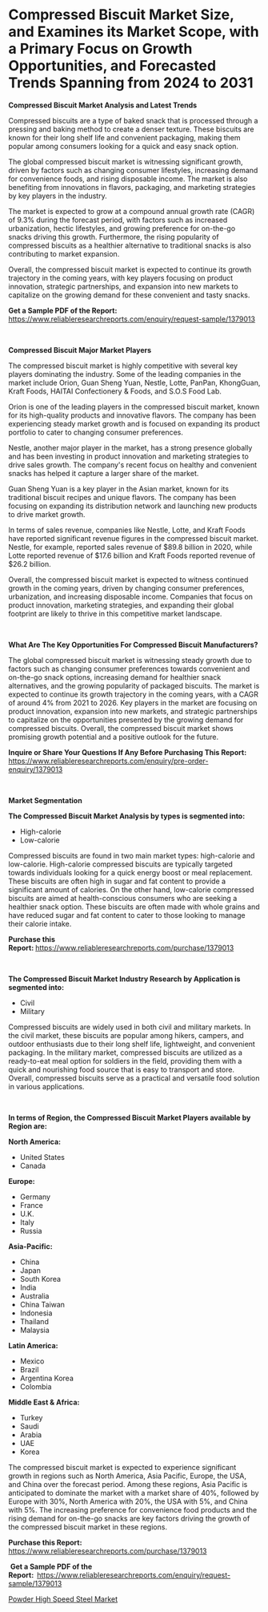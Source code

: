 <p><h1>Compressed Biscuit Market Size, and Examines its Market Scope, with a Primary Focus on Growth Opportunities, and Forecasted Trends Spanning from 2024 to 2031</h1></p><p><strong>Compressed Biscuit Market Analysis and Latest Trends</strong></p>
<p><p>Compressed biscuits are a type of baked snack that is processed through a pressing and baking method to create a denser texture. These biscuits are known for their long shelf life and convenient packaging, making them popular among consumers looking for a quick and easy snack option.</p><p>The global compressed biscuit market is witnessing significant growth, driven by factors such as changing consumer lifestyles, increasing demand for convenience foods, and rising disposable income. The market is also benefiting from innovations in flavors, packaging, and marketing strategies by key players in the industry.</p><p>The market is expected to grow at a compound annual growth rate (CAGR) of 9.3% during the forecast period, with factors such as increased urbanization, hectic lifestyles, and growing preference for on-the-go snacks driving this growth. Furthermore, the rising popularity of compressed biscuits as a healthier alternative to traditional snacks is also contributing to market expansion.</p><p>Overall, the compressed biscuit market is expected to continue its growth trajectory in the coming years, with key players focusing on product innovation, strategic partnerships, and expansion into new markets to capitalize on the growing demand for these convenient and tasty snacks.</p></p>
<p><strong>Get a Sample PDF of the Report:&nbsp;</strong> <a href="https://www.reliableresearchreports.com/enquiry/request-sample/1379013">https://www.reliableresearchreports.com/enquiry/request-sample/1379013</a></p>
<p>&nbsp;</p>
<p><strong>Compressed Biscuit Major Market Players</strong></p>
<p><p>The compressed biscuit market is highly competitive with several key players dominating the industry. Some of the leading companies in the market include Orion, Guan Sheng Yuan, Nestle, Lotte, PanPan, KhongGuan, Kraft Foods, HAITAI Confectionery & Foods, and S.O.S Food Lab.</p><p>Orion is one of the leading players in the compressed biscuit market, known for its high-quality products and innovative flavors. The company has been experiencing steady market growth and is focused on expanding its product portfolio to cater to changing consumer preferences.</p><p>Nestle, another major player in the market, has a strong presence globally and has been investing in product innovation and marketing strategies to drive sales growth. The company's recent focus on healthy and convenient snacks has helped it capture a larger share of the market.</p><p>Guan Sheng Yuan is a key player in the Asian market, known for its traditional biscuit recipes and unique flavors. The company has been focusing on expanding its distribution network and launching new products to drive market growth.</p><p>In terms of sales revenue, companies like Nestle, Lotte, and Kraft Foods have reported significant revenue figures in the compressed biscuit market. Nestle, for example, reported sales revenue of $89.8 billion in 2020, while Lotte reported revenue of $17.6 billion and Kraft Foods reported revenue of $26.2 billion.</p><p>Overall, the compressed biscuit market is expected to witness continued growth in the coming years, driven by changing consumer preferences, urbanization, and increasing disposable income. Companies that focus on product innovation, marketing strategies, and expanding their global footprint are likely to thrive in this competitive market landscape.</p></p>
<p>&nbsp;</p>
<p><strong>What Are The Key Opportunities For Compressed Biscuit Manufacturers?</strong></p>
<p><p>The global compressed biscuit market is witnessing steady growth due to factors such as changing consumer preferences towards convenient and on-the-go snack options, increasing demand for healthier snack alternatives, and the growing popularity of packaged biscuits. The market is expected to continue its growth trajectory in the coming years, with a CAGR of around 4% from 2021 to 2026. Key players in the market are focusing on product innovation, expansion into new markets, and strategic partnerships to capitalize on the opportunities presented by the growing demand for compressed biscuits. Overall, the compressed biscuit market shows promising growth potential and a positive outlook for the future.</p></p>
<p><strong>Inquire or Share Your Questions If Any Before Purchasing This Report:</strong> <a href="https://www.reliableresearchreports.com/enquiry/pre-order-enquiry/1379013">https://www.reliableresearchreports.com/enquiry/pre-order-enquiry/1379013</a></p>
<p>&nbsp;</p>
<p><strong>Market Segmentation</strong></p>
<p><strong>The Compressed Biscuit Market Analysis by types is segmented into:</strong></p>
<p><ul><li>High-calorie</li><li>Low-calorie</li></ul></p>
<p><p>Compressed biscuits are found in two main market types: high-calorie and low-calorie. High-calorie compressed biscuits are typically targeted towards individuals looking for a quick energy boost or meal replacement. These biscuits are often high in sugar and fat content to provide a significant amount of calories. On the other hand, low-calorie compressed biscuits are aimed at health-conscious consumers who are seeking a healthier snack option. These biscuits are often made with whole grains and have reduced sugar and fat content to cater to those looking to manage their calorie intake.</p></p>
<p><strong>Purchase this Report:&nbsp;</strong><a href="https://www.reliableresearchreports.com/purchase/1379013">https://www.reliableresearchreports.com/purchase/1379013</a></p>
<p>&nbsp;</p>
<p><strong>The Compressed Biscuit Market Industry Research by Application is segmented into:</strong></p>
<p><ul><li>Civil</li><li>Military</li></ul></p>
<p><p>Compressed biscuits are widely used in both civil and military markets. In the civil market, these biscuits are popular among hikers, campers, and outdoor enthusiasts due to their long shelf life, lightweight, and convenient packaging. In the military market, compressed biscuits are utilized as a ready-to-eat meal option for soldiers in the field, providing them with a quick and nourishing food source that is easy to transport and store. Overall, compressed biscuits serve as a practical and versatile food solution in various applications.</p></p>
<p>&nbsp;</p>
<p><strong>In terms of Region, the Compressed Biscuit Market Players available by Region are:</strong></p>
<p>
    <p> <strong> North America: </strong>
        <ul>
            <li>United States</li>
            <li>Canada</li>
        </ul>
        </p> 
    <p> <strong> Europe: </strong>
        <ul>
            <li>Germany</li>
            <li>France</li>
            <li>U.K.</li>
            <li>Italy</li>
            <li>Russia</li>
        </ul>
        </p> 
    <p> <strong> Asia-Pacific: </strong>
        <ul>
            <li>China</li>
            <li>Japan</li>
            <li>South Korea</li>
            <li>India</li>
            <li>Australia</li>
            <li>China Taiwan</li>
            <li>Indonesia</li>
            <li>Thailand</li>
            <li>Malaysia</li>
        </ul>
        </p> 
    <p> <strong> Latin America: </strong>
        <ul>
            <li>Mexico</li>
            <li>Brazil</li>
            <li>Argentina Korea</li>
            <li>Colombia</li>
        </ul>
        </p> 
    <p> <strong> Middle East & Africa: </strong>
        <ul>
            <li>Turkey</li>
            <li>Saudi</li>
            <li>Arabia</li>
            <li>UAE</li>
            <li>Korea</li>
        </ul>
    </p>
    </p>
<p><p>The compressed biscuit market is expected to experience significant growth in regions such as North America, Asia Pacific, Europe, the USA, and China over the forecast period. Among these regions, Asia Pacific is anticipated to dominate the market with a market share of 40%, followed by Europe with 30%, North America with 20%, the USA with 5%, and China with 5%. The increasing preference for convenience food products and the rising demand for on-the-go snacks are key factors driving the growth of the compressed biscuit market in these regions.</p></p>
<p><strong>Purchase this Report: </strong><a href="https://www.reliableresearchreports.com/purchase/1379013">https://www.reliableresearchreports.com/purchase/1379013</a></p>
<p>&nbsp;<strong>Get a Sample PDF of the Report:&nbsp;&nbsp;</strong><a href="https://www.reliableresearchreports.com/enquiry/request-sample/1379013">https://www.reliableresearchreports.com/enquiry/request-sample/1379013</a></p>
<p><strong></strong></p>
<p><p><a href="https://bubble-tree-ea4.notion.site/Insights-into-Powder-High-Speed-Steel-Market-Size-Analysing-Market-Share-Trends-and-Growth-from-2-0f4c5047646c4f2494622df28a72d783">Powder High Speed Steel Market</a></p></p>